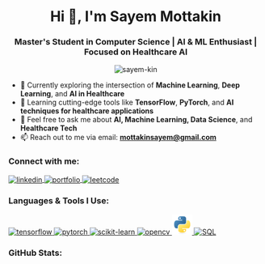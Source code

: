 <h1 align="center">Hi 👋, I'm Sayem Mottakin</h1>
<h3 align="center">Master's Student in Computer Science | AI & ML Enthusiast | Focused on Healthcare AI</h3>

<p align="center"> <img src="https://komarev.com/ghpvc/?username=sayem-kin&label=Profile%20views&color=0e75b6&style=flat" alt="sayem-kin" /> </p>

<!-- 
<p align="center"> <a href="https://github.com/ryo-ma/github-profile-trophy"><img src="https://github-profile-trophy.vercel.app/?username=sayem-kin" alt="sayem-kin" /></a> </p>
-->

- 🔭 Currently exploring the intersection of **Machine Learning**, **Deep Learning**, and **AI in Healthcare** 
- 🌱 Learning cutting-edge tools like **TensorFlow**, **PyTorch**, and **AI techniques for healthcare applications**
- 💬 Feel free to ask me about **AI, Machine Learning, Data Science**, and **Healthcare Tech**
- 📫 Reach out to me via email: **mottakinsayem@gmail.com**

<h3 align="left">Connect with me:</h3>
<p align="left">
    <a href="https://linkedin.com/in/sayem-mottakin/" target="_blank">
        <img align="center" src="https://raw.githubusercontent.com/rahuldkjain/github-profile-readme-generator/master/src/images/icons/Social/linked-in-alt.svg" alt="linkedin" height="30" width="40" />
    </a>
    <a href="https://sayem-kin.github.io/" target="_blank">
        <img align="center" src="https://img.shields.io/badge/Portfolio-000000?style=flat&logo=github&logoColor=white" alt="portfolio" height="30" width="120" />
    </a>
    <a href="https://leetcode.com/mottakinsayem/" target="_blank">
        <img align="center" src="https://raw.githubusercontent.com/rahuldkjain/github-profile-readme-generator/master/src/images/icons/Social/leet-code.svg" alt="leetcode" height="30" width="40" />
    </a>
</p>

<h3 align="left">Languages & Tools I Use:</h3>
<p align="left">
    <!-- AI and ML related tools -->
    <a href="https://www.tensorflow.org" target="_blank"> <img src="https://www.vectorlogo.zone/logos/tensorflow/tensorflow-icon.svg" alt="tensorflow" width="40" height="40"/> </a>
    <a href="https://pytorch.org" target="_blank"> <img src="https://upload.wikimedia.org/wikipedia/commons/1/1c/PyTorch_logo.png" alt="pytorch" width="40" height="40"/> </a>
    <a href="https://scikit-learn.org/" target="_blank"> <img src="https://upload.wikimedia.org/wikipedia/commons/0/05/Scikit_learn_logo_small.svg" alt="scikit-learn" width="40" height="40"/> </a>
    <a href="https://opencv.org/" target="_blank"> <img src="https://www.vectorlogo.zone/logos/opencv/opencv-icon.svg" alt="opencv" width="40" height="40"/> </a>
    <a href="https://www.python.org" target="_blank"> <img src="https://raw.githubusercontent.com/devicons/devicon/master/icons/python/python-original.svg" alt="python" width="40" height="40"/> </a>
    <a href="https://www.sql.org" target="_blank"> <img src="https://upload.wikimedia.org/wikipedia/commons/thumb/6/6a/SQL2008_logo.svg/1200px-SQL2008_logo.svg.png" alt="SQL" width="40" height="40"/> </a>
</p>

<h3 align="left">GitHub Stats:</h3>
<!--<p><img align="left" src="https://github-readme-stats.vercel.app/api/top-langs?username=sayem-kin&show_icons=true&locale=en&layout=compact" alt="sayem-kin" /></p>

<p>&nbsp;<img align="center" src="https://github-readme-stats.vercel.app/api?username=sayem-kin&show_icons=true&locale=en" alt="sayem-kin" /></p>

<p><img align="center" src="https://github-readme-streak-stats.herokuapp.com/?user=sayem-kin&" alt="sayem-kin" /></p> -->
